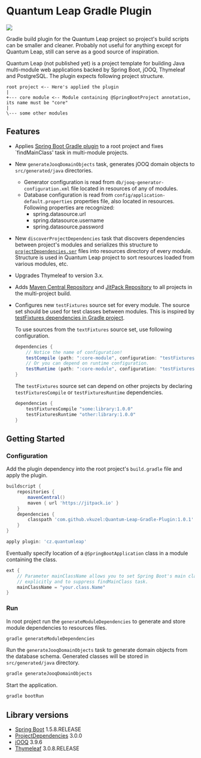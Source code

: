 # Quantum Leap Gradle Plugin

[![](https://jitpack.io/v/vkuzel/Quantum-Leap-Gradle-Plugin.svg)](https://jitpack.io/#vkuzel/Quantum-Leap-Gradle-Plugin)

Gradle build plugin for the Quantum Leap project so project's build scripts can be smaller and cleaner.
Probably not useful for anything except for Quantum Leap, still can serve as a good source of inspiration.

Quantum Leap (not published yet) is a project template for building Java multi-module web applications backed by Spring Boot, jOOQ, Thymeleaf and PostgreSQL.
The plugin expects following project structure.

````
root project <-- Here's applied the plugin
|
+--- core module <-- Module containing @SpringBootProject annotation, its name must be "core"
|
\--- some other modules
````

## Features

* Applies [Spring Boot Gradle plugin](https://docs.spring.io/spring-boot/docs/current/reference/html/build-tool-plugins-gradle-plugin.html) to a root project and fixes `findMainClass' task in multi-module projects.
* New `generateJooqDomainObjects` task, generates jOOQ domain objects to `src/generated/java` directories.
  * Generator configuration is read from `db/jooq-generator-configuration.xml` file located in resources of any of modules.
  * Database configuration is read from `config/application-default.properties` properties file, also located in resources.
    Following properties are recognized:
    * spring.datasource.url
    * spring.datasource.username
    * spring.datasource.password
* New `discoverProjectDependencies` task that discovers dependencies between project's modules and serializes this structure to [`projectDependencies.ser`](https://github.com/vkuzel/Gradle-Project-Dependencies) files into resources directory of every module.
  Structure is used in Quantum Leap project to sort resources loaded from various modules, etc.
* Upgrades Thymeleaf to version 3.x.
* Adds [Maven Central Repository](http://search.maven.org) and [JitPack Repository](https://jitpack.io) to all projects in the multi-project build.
* Configures new `testFixtures` source set for every module. The source set should be used for test classes between modules. This is inspired by [testFixtures dependencies in Gradle project](https://github.com/gradle/gradle/blob/master/gradle/testFixtures.gradle).

  To use sources from the `textFixtures` source set, use following configuration.

  ````groovy
  dependencies {
      // Notice the name of configuration!
      testCompile (path: ":core-module", configuration: "testFixturesUsageCompile")
      // Or you can depend on runtime configuration.
      testRuntime (path: ":core-module", configuration: "testFixturesUsageRuntime")
  }
  ````
  The `testFixtures` source set can depend on other projects by declaring `testFixturesCompile` or `testFixturesRuntime` dependencies.
  ````groovy
  dependencies {
      testFixturesCompile "some:library:1.0.0"
      testFixturesRuntime "other:library:1.0.0"
  }
  ````

## Getting Started

### Configuration

Add the plugin dependency into the root project's `build.gradle` file and apply the plugin.

````groovy
buildscript {
    repositories {
        mavenCentral()
        maven { url 'https://jitpack.io' }
    }
    dependencies {
        classpath 'com.github.vkuzel:Quantum-Leap-Gradle-Plugin:1.0.1'
    }
}

apply plugin: 'cz.quantumleap'
````

Eventually specify location of a `@SpringBootApplication` class in a module containing the class.   

````groovy
ext {
    // Parameter mainClassName allows you to set Spring Boot's main class
    // explicitly and to suppress findMainClass task.
    mainClassName = "your.class.Name"
}
````

### Run

In root project run the `generateModuleDependencies` to generate and store module dependencies to resources files.

````bash
gradle generateModuleDependencies
````

Run the `generateJooqDomainObjects` task to generate domain objects from the database schema. Generated classes will be stored in `src/generated/java` directory.

````bash
gradle generateJooqDomainObjects
````

Start the application.

````bash
gradle bootRun
````

## Library versions

* [Spring Boot](https://github.com/spring-projects/spring-boot) 1.5.8.RELEASE
* [ProjectDependencies](https://github.com/vkuzel/Gradle-Project-Dependencies) 3.0.0
* [jOOQ](https://github.com/jOOQ/jOOQ) 3.9.6
* [Thymeleaf](https://github.com/thymeleaf) 3.0.8.RELEASE

